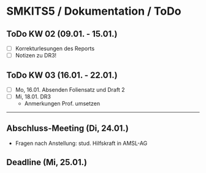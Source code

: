 # SMKITS5 / Dokumentation / ToDo
## ToDo KW 02 (09.01. - 15.01.)
- [ ] Korrekturlesungen des Reports
- [ ] Notizen zu DR3!
## ToDo KW 03 (16.01. - 22.01.)
- [ ] Mo, 16.01. Absenden Foliensatz und Draft 2
- [ ] Mi, 18.01. DR3
  - Anmerkungen Prof. umsetzen
---
## Abschluss-Meeting (Di, 24.01.)
- Fragen nach Anstellung: stud. Hilfskraft in AMSL-AG
## Deadline (Mi, 25.01.)
